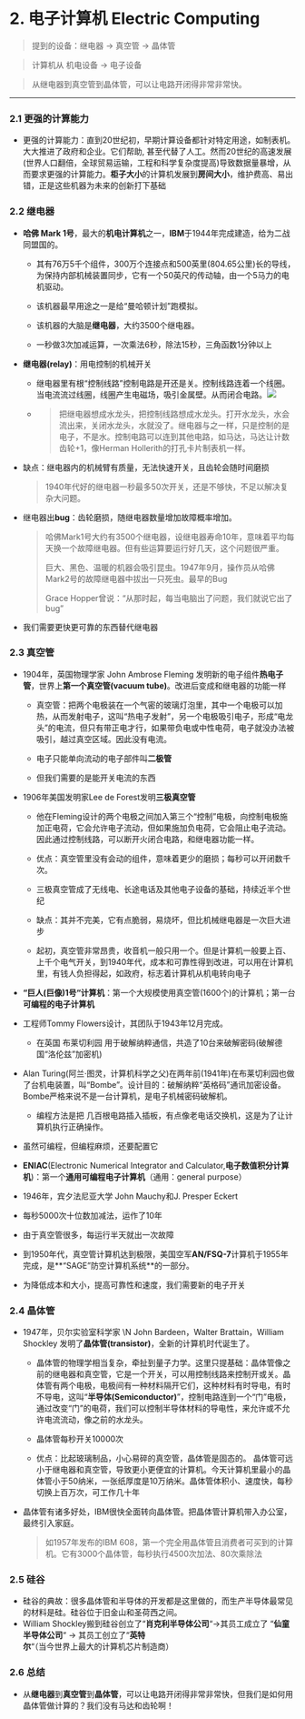 # 2. 电子计算机 Electric Computing

>  提到的设备：继电器 -&gt; 真空管 -&gt; 晶体管

>  计算机从 机电设备 -&gt; 电子设备

>  从继电器到真空管到晶体管，可以让电路开闭得非常非常快。

---

### 2.1 更强的计算能力

* 更强的计算能力：直到20世纪初，早期计算设备都针对特定用途，如制表机。大大推进了政府和企业。它们帮助, 甚至代替了人工。然而20世纪的高速发展\(世界人口翻倍，全球贸易运输，工程和科学复杂度提高\)导致数据量暴增，从而要求更强的计算能力。**柜子大小**的计算机发展到**房间大小**，维护费高、易出错，正是这些机器为未来的创新打下基础

### 2.2 继电器

* **哈佛 Mark 1号**，最大的**机电计算机**之一，**IBM**于1944年完成建造，给为二战同盟国的。

  * 其有76万5千个组件，300万个连接点和500英里\(804.65公里\)长的导线，为保持内部机械装置同步，它有一个50英尺的传动轴，由一个5马力的电机驱动。

  * 该机器最早用途之一是给“曼哈顿计划”跑模拟。

  * 该机器的大脑是**继电器**，大约3500个继电器。

  * 一秒做3次加减运算，一次乘法6秒，除法15秒，三角函数1分钟以上

* **继电器\(relay\)**：用电控制的机械开关

  * 继电器里有根“控制线路”控制电路是开还是关。控制线路连着一个线圈。当电流流过线圈，线圈产生电磁场，吸引金属壁。从而闭合电路。![](../assets/机械继电器.png)

  * > 把继电器想成水龙头，把控制线路想成水龙头。打开水龙头，水会流出来，关闭水龙头，水就没了。继电器与之一样，只是控制的是电子，不是水。控制电路可以连到其他电路，如马达，马达让计数齿轮+1，像Herman Hollerith的打孔卡片制表机一样。
  
* 缺点：继电器内的机械臂有质量，无法快速开关，且齿轮会随时间磨损
  
  > 1940年代好的继电器一秒最多50次开关，还是不够快，不足以解决复杂大问题。
  
* 继电器出**bug**：齿轮磨损，随继电器数量增加故障概率增加。
  
    > 哈佛Mark1号大约有3500个继电器，设继电器寿命10年，意味着平均每天换一个故障继电器。但有些运算要运行好几天，这个问题很严重。
    >
    > 巨大、黑色、温暖的机器会吸引昆虫。1947年9月，操作员从哈佛Mark2号的故障继电器中拔出一只死虫。最早的Bug
    >
  > Grace  Hopper曾说：“从那时起，每当电脑出了问题，我们就说它出了bug”
  
* 我们需要更快更可靠的东西替代继电器

### 2.3 真空管

* 1904年，英国物理学家 John Ambrose Fleming 发明新的电子组件**热电子管**，世界上**第一个真空管\(vacuum tube\)**。改进后变成和继电器的功能一样

  * 真空管：把两个电极装在一个气密的玻璃灯泡里，其中一个电极可以加热，从而发射电子，这叫“热电子发射”，另一个电极吸引电子，形成“电龙头”的电流，但只有带正电才行，如果带负电或中性电荷，电子就没办法被吸引，越过真空区域。因此没有电流。

  * 电子只能单向流动的电子部件叫**二极管**

  * 但我们需要的是能开关电流的东西
* 1906年美国发明家Lee de Forest发明**三极真空管**

  * 他在Fleming设计的两个电极之间加入第三个“控制”电极，向控制电极施加正电荷，它会允许电子流动，但如果施加负电荷，它会阻止电子流动。因此通过控制线路，可以断开火闭合电路，和继电器功能一样。

  * 优点：真空管里没有会动的组件，意味着更少的磨损；每秒可以开闭数千次。

  * 三极真空管成了无线电、长途电话及其他电子设备的基础，持续近半个世纪

  * 缺点：其并不完美，它有点脆弱，易烧坏，但比机械继电器是一次巨大进步

  * 起初，真空管非常昂贵，收音机一般只用一个。但是计算机一般要上百、上千个电气开关，到1940年代，成本和可靠性得到改进，可以用在计算机里，有钱人负担得起，如政府，标志着计算机从机电转向电子

* **“巨人\(巨像\)1号“计算机**：第一个大规模使用真空管\(1600个\)的计算机；第一台**可编程的电子计算机**
* 工程师Tommy Flowers设计，其团队于1943年12月完成。
  * 在英国 布莱切利园 用于破解纳粹通信，共造了10台来破解密码\(破解德国“洛伦兹”加密机\)
* Alan Turing\(阿兰·图灵，计算机科学之父\)在两年前\(1941年\)在布莱切利园也做了台机电装置，叫“Bombe”。设计目的：破解纳粹“英格码”通讯加密设备。Bombe严格来说不是一台计算机，是电子机械密码破解机。
  * 编程方法是把 几百根电路插入插板，有点像老电话交换机，这是为了让计算机执行正确操作。
* 虽然可编程，但编程麻烦，还要配置它
* **ENIAC**\(Electronic Numerical Integrator and Calculator,**电子数值积分计算机**\)：第一个**通用可编程电子计算机**（通用：general purpose）
* 1946年，宾夕法尼亚大学 John Mauchy和J. Presper Eckert
  
* 每秒5000次十位数加减法，运作了10年
  
* 由于真空管很多，每运行半天就出一次故障
* 到1950年代，真空管计算机达到极限，美国空军**AN/FSQ-7**计算机于1955年完成，是**“SAGE”防空计算机系统**的一部分。
* 为降低成本和大小，提高可靠性和速度，我们需要新的电子开关

### 2.4 晶体管

* 1947年，贝尔实验室科学家 \N John Bardeen，Walter Brattain，William Shockley 发明了**晶体管\(transistor\)**，全新的计算机时代诞生了。

  * 晶体管的物理学相当复杂，牵扯到量子力学。这里只提基础：晶体管像之前的继电器和真空管，它是一个开关，可以用控制线路来控制开或关。晶体管有两个电极，电极间有一种材料隔开它们，这种材料有时导电，有时不导电，这叫“**半导体\(Semiconductor\)**”，控制电路连到一个“门”电极，通过改变“门”的电荷，我们可以控制半导体材料的导电性，来允许或不允许电流流动，像之前的水龙头。

  * 晶体管每秒开关10000次

  * 优点：比起玻璃制品，小心易碎的真空管，晶体管是固态的。 晶体管可远小于继电器和真空管，导致更小更便宜的计算机。今天计算机里最小的晶体管小于50纳米，一张纸厚度是10万纳米。晶体管体积小、速度快，每秒切换上百万次，可工作几十年

* 晶体管有诸多好处，IBM很快全面转向晶体管。把晶体管计算机带入办公室，最终引入家庭。

  > 如1957年发布的IBM 608，第一个完全用晶体管且消费者可买到的计算机。它有3000个晶体管，每秒执行4500次加法、80次乘除法

### 2.5 硅谷

* 硅谷的典故：很多晶体管和半导体的开发都是这里做的，而生产半导体最常见的材料是硅。硅谷位于旧金山和圣荷西之间。
* William Shockley搬到硅谷创立了“**肖克利半导体公司**“-&gt;其员工成立了 “**仙童半导体公司**“ -&gt; 其员工创立了“**英特尔**“（当今世界上最大的计算机芯片制造商）

### 2.6 总结

* 从**继电器**到**真空管**到**晶体管**，可以让电路开闭得非常非常快，但我们是如何用晶体管做计算的？我们没有马达和齿轮啊！




